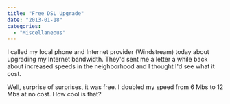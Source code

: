 ```yaml
---
title: "Free DSL Upgrade"
date: "2013-01-18"
categories: 
  - "Miscellaneous"
---
```


I called my local phone and Internet provider (Windstream) today about upgrading my Internet bandwidth. They'd sent me a letter a while back about increased speeds in the neighborhood and I thought I'd see what it cost.

Well, surprise of surprises, it was free. I doubled my speed from 6 Mbs to 12 Mbs at no cost. How cool is that?
